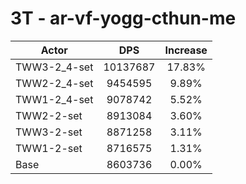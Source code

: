 # 3T - ar-vf-yogg-cthun-me
| Actor | DPS | Increase |
|---|:---:|:---:|
|TWW3-2_4-set|10137687|17.83%|
|TWW2-2_4-set|9454595|9.89%|
|TWW1-2_4-set|9078742|5.52%|
|TWW2-2-set|8913084|3.60%|
|TWW3-2-set|8871258|3.11%|
|TWW1-2-set|8716575|1.31%|
|Base|8603736|0.00%|
